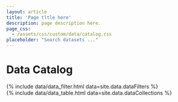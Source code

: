 ```yaml
---
layout: article
title: 'Page tltle here'
description: page description here.
page_css:
  - /assets/css/custom/data/catalog.css
placeholder: "Search datasets ..."
---
```


<h1>Data Catalog</h1>

<!--
plan:
intro page with browse, search forms
individidual dataset display pulls XML from pasta, uses local XSL to transform to XML.
probably most complex part of the website.
-->

<div id="filter-container">
	{% include data/data_filter.html data=site.data.dataFilters %}
</div>
<div id="display-container">
	{% include data/data_table.html data=site.data.dataCollections %}
</div>

<script src="/assets/js/catalog.js"/></script>
<script src="/assets/js/simple_search.js"/></script>
